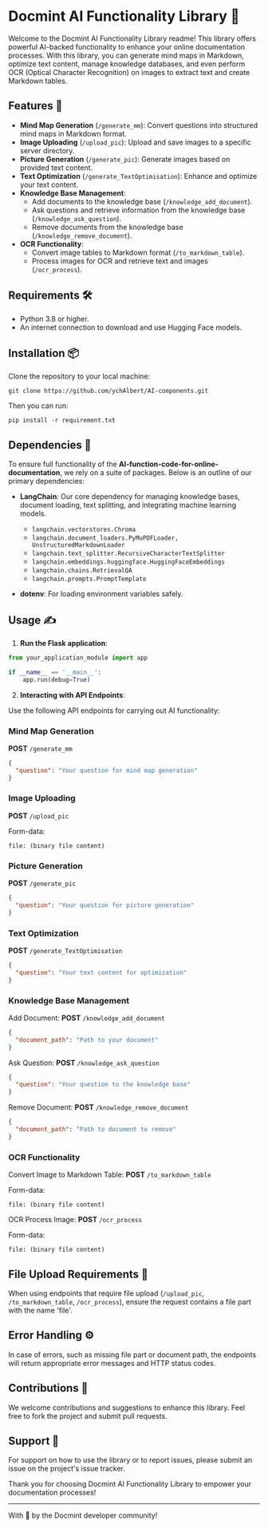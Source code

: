 # Docmint AI Functionality Library 📘

Welcome to the Docmint AI Functionality Library readme! This library offers powerful AI-backed functionality to enhance your online documentation processes. With this library, you can generate mind maps in Markdown, optimize text content, manage knowledge databases, and even perform OCR (Optical Character Recognition) on images to extract text and create Markdown tables.

## Features 🌟

- **Mind Map Generation** (`/generate_mm`): Convert questions into structured mind maps in Markdown format.
- **Image Uploading** (`/upload_pic`): Upload and save images to a specific server directory.
- **Picture Generation** (`/generate_pic`): Generate images based on provided text content.
- **Text Optimization** (`/generate_TextOptimisation`): Enhance and optimize your text content.
- **Knowledge Base Management**:
  - Add documents to the knowledge base (`/knowledge_add_document`).
  - Ask questions and retrieve information from the knowledge base (`/knowledge_ask_question`).
  - Remove documents from the knowledge base (`/knowledge_remove_document`).
- **OCR Functionality**:
  - Convert image tables to Markdown format (`/to_markdown_table`).
  - Process images for OCR and retrieve text and images (`/ocr_process`).

## Requirements 🛠️

- Python 3.8 or higher.
- An internet connection to download and use Hugging Face models.

## Installation 📦

Clone the repository to your local machine:

```
git clone https://github.com/ychAlbert/AI-components.git
```

Then you can run:

```
pip install -r requirement.txt
```


## Dependencies 📌

To ensure full functionality of the **AI-function-code-for-online-documentation**, we rely on a suite of packages. Below is an outline of our primary dependencies:

- **LangChain**: Our core dependency for managing knowledge bases, document loading, text splitting, and integrating machine learning models. 
 
    - `langchain.vectorstores.Chroma`
    - `langchain.document_loaders.PyMuPDFLoader, UnstructuredMarkdownLoader`
    - `langchain.text_splitter.RecursiveCharacterTextSplitter`
    - `langchain.embeddings.huggingface.HuggingFaceEmbeddings`
    - `langchain.chains.RetrievalQA`
    - `langchain.prompts.PromptTemplate`

- **dotenv**: For loading environment variables safely.


## Usage ✍️

1. **Run the Flask application**:

```python
from your_application_module import app

if __name__ == '__main__':
    app.run(debug=True)
```

2. **Interacting with API Endpoints**:

Use the following API endpoints for carrying out AI functionality:

### Mind Map Generation

**POST** `/generate_mm`  

```json
{
  "question": "Your question for mind map generation"
}
```

### Image Uploading

**POST** `/upload_pic`  

Form-data:
```
file: (binary file content)
```

### Picture Generation

**POST** `/generate_pic`  

```json
{
  "question": "Your question for picture generation"
}
```

### Text Optimization

**POST** `/generate_TextOptimisation`  

```json
{
  "question": "Your text content for optimization"
}
```

### Knowledge Base Management

Add Document:
**POST** `/knowledge_add_document`  

```json
{
  "document_path": "Path to your document"
}
```

Ask Question:
**POST** `/knowledge_ask_question`  

```json
{
  "question": "Your question to the knowledge base"
}
```

Remove Document:
**POST** `/knowledge_remove_document`  

```json
{
  "document_path": "Path to document to remove"
}
```

### OCR Functionality

Convert Image to Markdown Table:
**POST** `/to_markdown_table`  

Form-data:
```
file: (binary file content)
```

OCR Process Image:
**POST** `/ocr_process`  

Form-data:
```
file: (binary file content)
```

## File Upload Requirements 📂

When using endpoints that require file upload (`/upload_pic`, `/to_markdown_table`, `/ocr_process`), ensure the request contains a file part with the name 'file'.

## Error Handling ⚙️

In case of errors, such as missing file part or document path, the endpoints will return appropriate error messages and HTTP status codes.

## Contributions 🤝

We welcome contributions and suggestions to enhance this library. Feel free to fork the project and submit pull requests.

## Support 💭

For support on how to use the library or to report issues, please submit an issue on the project's issue tracker.

Thank you for choosing Docmint AI Functionality Library to empower your documentation processes!

---

With 🖤 by the Docmint developer community!
